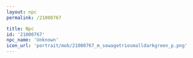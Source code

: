 ```yaml
---
layout: npc
permalink: /21000767

title: Npc
id: '21000767'
npc_name: 'Unknown'
icon_url: 'portrait/mob/21000767_m_sewagetriosmalldarkgreen_p.png'
---
```

